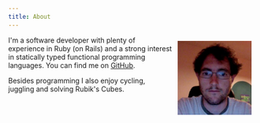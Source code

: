 ```yaml
---
title: About
---
```


<img src="/images/tim.jpeg" width="150" height="150" style="float: right; margin: 10px;" />


I'm a software developer with plenty of experience in Ruby (on Rails) and a strong interest in statically typed functional programming languages. You can find me on [GitHub](https://github.com/timhabermaas).

Besides programming I also enjoy cycling, juggling and solving Rubik's Cubes.
